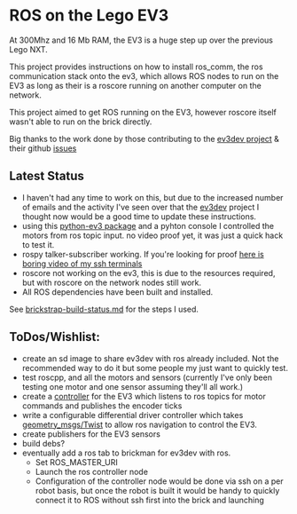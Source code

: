 # ROS on the Lego EV3

At 300Mhz and 16 Mb RAM, the EV3 is a huge step up over the previous Lego NXT.

This project provides instructions on how to install ros_comm, the ros communication stack onto the ev3, which allows ROS nodes to run on the EV3 as long as their is a roscore running on another computer on the network.

This project aimed to get ROS running on the EV3, however roscore itself wasn't able to run on the brick directly.

Big thanks to the work done by those contributing to the [ev3dev project](http://www.ev3dev.org) & their github [issues](https://github.com/ev3dev/ev3dev/issues)

Latest Status
------

- I haven't had any time to work on this, but due to the increased number of emails and the activity I've seen over that the [ev3dev](http://www.ev3dev.org) project I thought now would be a good time to update these instructions.
- using this [python-ev3 package](https://github.com/topikachu/python-ev3) and a pyhton console I controlled the motors from ros topic input. no video proof yet, it was just a quick hack to test it. 
- rospy talker-subscriber working. If you're looking for proof [here is boring video of my ssh terminals](http://youtu.be/ZgA7DgbuVEs)
- roscore not working on the ev3, this is due to the resources required, but with roscore on the network nodes still work.
- All ROS dependencies have been built and installed.

See [brickstrap-build-status.md](https://github.com/moriarty/ros-ev3/blob/master/brickstrap-build-status.md) for the steps I used.

ToDos/Wishlist:
------

- create an sd image to share ev3dev with ros already included. Not the recommended way to do it but some people my just want to quickly test.
- test roscpp, and all the motors and sensors (currently I've only been testing one motor and one sensor assuming they'll all work.)
- create a [controller](http://wiki.ros.org/ros_control#Overview) for the EV3 which listens to ros topics for motor commands and publishes the encoder ticks
- write a configurable differential driver controller which takes [geometry_msgs/Twist](http://wiki.ros.org/geometry_msgs) to allow ros navigation to control the EV3.
- create publishers for the EV3 sensors
- build debs?
- eventually add a ros tab to brickman for ev3dev with ros. 
  - Set ROS_MASTER_URI 
  - Launch the ros controller node
  - Configuration of the controller node would be done via ssh on a per robot basis, but once the robot is built it would be handy to quickly connect it to ROS without ssh first into the brick and launching
